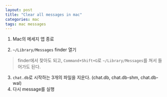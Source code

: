 ```yaml
---
layout: post
title: "Clear all messages in mac"
categories: mac
tags: mac messages
---
```


1. Mac의 메세지 앱 종료

2. `~/Library/Messages` finder 열기

> finder에서 찾아도 되고, `Command+Shift+G`로 `~/Library/Messages`를 쳐서 들어가도 된다.
3. `chat.db`로 시작하는 3개의 파일을 지운다. (chat.db, chat.db-shm, chat.db-wal)
4. 다시 message를 실행
